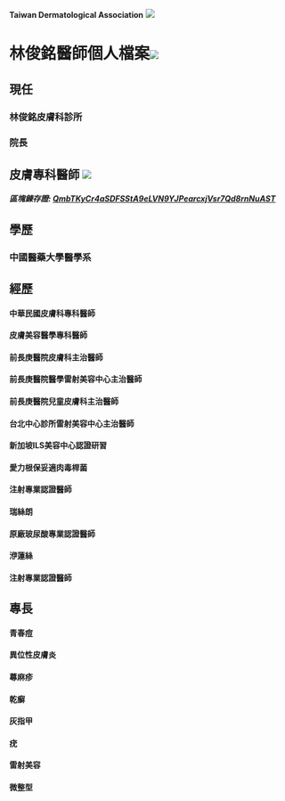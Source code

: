 **Taiwan Dermatological Association**
![](https://i.imgur.com/c4PrZud.png)
# 林俊銘醫師個人檔案![](https://i.imgur.com/LwxVHcd.png)


## 現任

### 林俊銘皮膚科診所 

### 院長 



## 皮膚專科醫師 ![](https://i.imgur.com/JP4b3IN.png)

##### 區塊錬存證: [QmbTKyCr4aSDFSStA9eLVN9YJPearcxjVsr7Qd8rnNuAST](https://explore.ipld.io/#/explore/QmbTKyCr4aSDFSStA9eLVN9YJPearcxjVsr7Qd8rnNuAST)


## 學歷

### 中國醫藥大學醫學系



## 經歷

#### 中華民國皮膚科專科醫師

#### 皮膚美容醫學專科醫師

#### 前長庚醫院皮膚科主治醫師

#### 前長庚醫院醫學雷射美容中心主治醫師

#### 前長庚醫院兒童皮膚科主治醫師

#### 台北中心診所雷射美容中心主治醫師

#### 新加坡ILS美容中心認證研習

#### 愛力根保妥適肉毒桿菌

#### 注射專業認證醫師

#### 瑞絲朗

#### 原廠玻尿酸專業認證醫師

#### 洢蓮絲

#### 注射專業認證醫師



## 專長

#### 青春痘

#### 異位性皮膚炎

#### 蕁麻疹

#### 乾癬

#### 灰指甲

#### 疣

#### 雷射美容

#### 微整型





